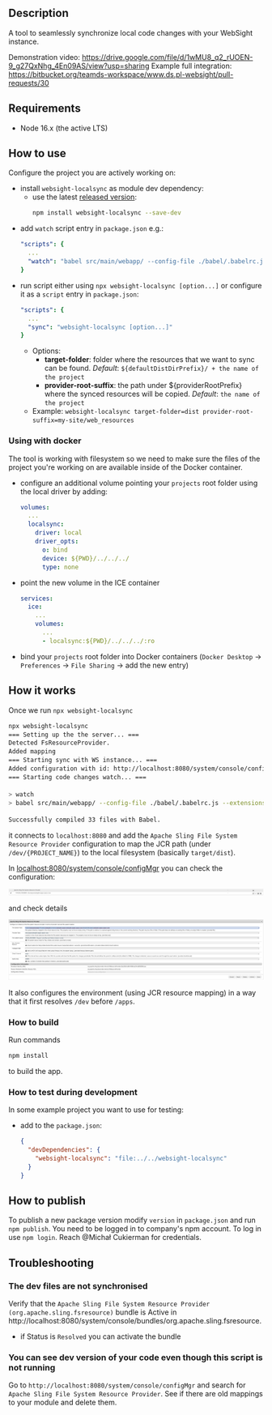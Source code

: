 ## Description

A tool to seamlessly synchronize local code changes with your WebSight instance.

Demonstration video: https://drive.google.com/file/d/1wMU8_q2_rUOEN-9_g27QxNhg_4En09AS/view?usp=sharing
Example full integration: https://bitbucket.org/teamds-workspace/www.ds.pl-websight/pull-requests/30

## Requirements

- Node 16.x (the active LTS)

## How to use
Configure the project you are actively working on:

- install `websight-localsync` as module dev dependency:
  - use the latest [released version](https://www.npmjs.com/package/websight-localsync):
    ```bash
    npm install websight-localsync --save-dev
    ```
- add `watch` script entry in `package.json` e.g.:
  ```yaml
  "scripts": {
    ...
    "watch": "babel src/main/webapp/ --config-file ./babel/.babelrc.js --extensions \".js,.jsx,.ts,.tsx\" -d target/dist --copy-files --watch"
  }
  ```
- run script either using `npx websight-localsync [option...]` or configure it as a `script` entry in `package.json`:
  ```yaml
  "scripts": {
    ...
    "sync": "websight-localsync [option...]"
  }
  ```
  - Options:
    - **target-folder**: folder where the resources that we want to sync can be found. *Default*: `${defaultDistDirPrefix}/ + the name of the project`
    - **provider-root-suffix**: the path under ${providerRootPrefix} where the synced resources will be copied. *Default*: `the name of the project`
  - Example: `websight-localsync target-folder=dist provider-root-suffix=my-site/web_resources`
  
### Using with docker
The tool is working with filesystem so we need to make sure the files of the project you're working on are available inside of the Docker container.
  - configure an additional volume pointing your `projects` root folder using the local driver by adding:
    ```yaml
    volumes:
      ...
      localsync:
        driver: local
        driver_opts:
          o: bind
          device: ${PWD}/../../../
          type: none
    ```
  - point the new volume in the ICE container
    ```yaml
    services:
      ice:
        ...
        volumes:
          ...
          - localsync:${PWD}/../../../:ro 
    ```
- bind your `projects` root folder into Docker containers (`Docker Desktop` -> `Preferences` -> `File Sharing` -> add the new entry)

## How it works

Once we run `npx websight-localsync`

```bash
npx websight-localsync                                                                                                              ✔ ╱ 15:25:56
=== Setting up the the server... ===
Detected FsResourceProvider.
Added mapping
=== Starting sync with WS instance... ===
Added configuration with id: http://localhost:8080/system/console/configMgr/[Temporary PID replaced by real PID upon save] to FsResourceProvider
=== Starting code changes watch... ===

> watch
> babel src/main/webapp/ --config-file ./babel/.babelrc.js --extensions ".js,.jsx,.ts,.tsx" -d target/dist --copy-files --watch

Successfully compiled 33 files with Babel.
```

it connects to `localhost:8080` and add the `Apache Sling File System Resource Provider` configuration to map the JCR path (under `/dev/{PROJECT_NAME}`) 
to the local filesystem (basically `target/dist`).

In [localhost:8080/system/console/configMgr](http://localhost:8080/system/console/configMgr) you can check the configuration:

![OSGI Configuration Manager](./docs/images/configMgr-fsresource.png)

and check details

![Apache Sling File System Resource Provider configuration](./docs/images/configMgr-fsresource-config.png)

It also configures the environment (using JCR resource mapping) in a way that it first resolves `/dev` before `/apps`.

### How to build
Run commands
```bash
npm install
```
to build the app.

### How to test during development
In some example project you want to use for testing:
- add to the `package.json`:
  ```json
  {
    "devDependencies": {
      "websight-localsync": "file:../../websight-localsync"
    }
  }
  ```


## How to publish

To publish a new package version modify `version` in `package.json` and run `npm publish`.
You need to be logged in to company's npm account. To log in use `npm login`. Reach @Michał Cukierman for credentials.

## Troubleshooting

### The dev files are not synchronised
Verify that the `Apache Sling File System Resource Provider (org.apache.sling.fsresource)` bundle is Active in http://localhost:8080/system/console/bundles/org.apache.sling.fsresource.
- if Status is `Resolved` you can activate the bundle

### You can see dev version of your code even though this script is not running

Go to `http://localhost:8080/system/console/configMgr` and search for `Apache Sling File System Resource Provider`. See if there are old mappings to your module and delete them.

